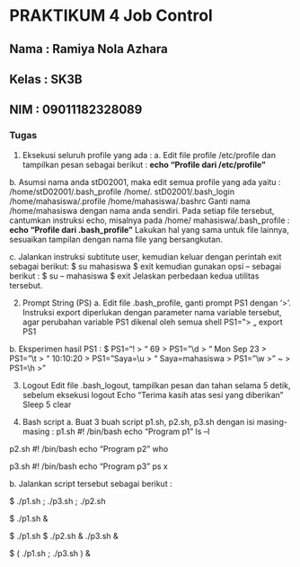 # PRAKTIKUM 4 Job Control

## Nama : Ramiya Nola Azhara
## Kelas : SK3B
## NIM : 09011182328089

### Tugas

1. Eksekusi seluruh profile yang ada :
a. Edit file profile /etc/profile dan tampilkan pesan sebagai berikut :
**echo “Profile dari /etc/profile”**




b. Asumsi nama anda stD02001, maka edit semua profile yang ada yaitu :
/home/stD02001/.bash_profile
/home/. stD02001/.bash_login
/home/mahasiswa/.profile
/home/mahasiswa/.bashrc
Ganti nama /home/mahasiswa dengan nama anda sendiri. Pada setiap
file tersebut, cantumkan instruksi echo, misalnya pada /home/ mahasiswa/.bash_profile :
**echo “Profile dari .bash_profile”**
Lakukan hal yang sama untuk file lainnya, sesuaikan tampilan dengan nama file yang
bersangkutan.





c. Jalankan instruksi subtitute user, kemudian keluar dengan perintah exit sebagai berikut:
$ su mahasiswa
$ exit
kemudian gunakan opsi – sebagai berikut :
$ su – mahasiswa
$ exit
Jelaskan perbedaan kedua utilitas tersebut.






2. Prompt String (PS)
a. Edit file .bash_profile, ganti prompt PS1 dengan ‘>’. Instruksi export diperlukan dengan
parameter nama variable tersebut, agar perubahan variable PS1 dikenal oleh semua shell
PS1=‟> „
export PS1



b. Eksperimen hasil PS1 :
$ PS1=“\! > “
69 > PS1=”\d > “
Mon Sep 23 > PS1=”\t > “
10:10:20 > PS1=”Saya=\u > “
Saya=mahasiswa > PS1=”\w >”
~ > PS1=\h >”




3. Logout
Edit file .bash_logout, tampilkan pesan dan tahan selama 5 detik, sebelum eksekusi logout
Echo “Terima kasih atas sesi yang diberikan”
Sleep 5
clear



4. Bash script
a. Buat 3 buah script p1.sh, p2.sh, p3.sh dengan isi masing-masing :
p1.sh
#! /bin/bash
echo “Program p1”
ls –l










p2.sh
#! /bin/bash
echo “Program p2”
who





p3.sh
#! /bin/bash
echo “Program p3”
ps x





b. Jalankan script tersebut sebagai berikut :

$ ./p1.sh ; ./p3.sh ; ./p2.sh





$ ./p1.sh &






$ ./p1.sh $ ./p2.sh & ./p3.sh &




$ ( ./p1.sh ; ./p3.sh ) &




